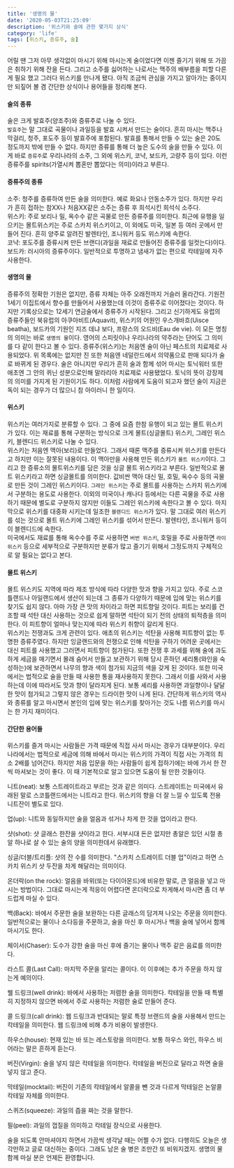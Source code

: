```yaml
---
title: '생명의 물'
date: '2020-05-03T21:25:09'
description: '위스키와 술에 관한 몇가지 상식'
category: 'life'
tags: [위스키, 증류주, 술]
---
```


어릴 땐 그저 아무 생각없이 마시기 위해 마시는게 술이었다면 이젠 즐기기 위해 또 가끔은 취하기 위해 잔을 든다. 그리고 소주를 싫어하는 나로서는 맥주의 배부름을 피할 다른게 필요 했고 그러다 위스키를 만나게 됐다. 아직 조금씩 관심을 가지고 알아가는 중이지만 되짚어 볼 겸 간단한 상식이나 용어들을 정리해 본다.

#### 술의 종류

술은 크게 발효주(양조주)와 증류주로 나눌 수 있다.  
`발효주`는 말 그대로 곡물이나 과일등을 발효 시켜서 만드는 술이다. 흔히 마시는 맥주나 막걸리, 청주, 포도주 등이 발효주에 포함된다. 발효를 통해서 만들 수 있는 술은 20도 정도까지 밖에 만들 수 없다. 하지만 증류를 통해 더 높은 도수의 술을 만들 수 있다. 이게 바로 `증류주`로 우리나라의 소주, 그 외에 위스키, 코냑, 보드카, 고량주 등이 있다. 이런 증류주를 spirits(가열시켜 뽑혼만 뽑았다는 의미)이라고 부른다.

#### 증류주의 종류

소주: 청주를 증류하여 만든 술을 의미한다. 예로 화요나 안동소주가 있다. 하지만 우리가 흔히 접하는 참XX나 처음XX같은 소주는 증류 후 희석시킨 희석식 소주다.  
위스키: 주로 보리나 밀, 옥수수 같은 곡물로 만든 증류주를 의미한다. 최근에 유행을 일으키는 몰트위스키는 주로 스카치 위스키이고, 이 외에도 미국, 일본 등 여러 곳에서 만들어 진다. 흔히 양주로 알려진 발렌타인, 조니워커 등도 위스키에 속한다.  
코냑: 포도주를 증류시켜 만든 브랜디(과일을 재료로 만들어진 증류주를 일컷는다)이다.  
보드카: 러시아의 증류주이다. 일반적으로 투명하고 냄새가 없는 편으로 칵테일에 자주 사용한다.

#### 생명의 물

증류주의 정확한 기원은 없지만, 증류 자체는 아주 오래전까지 거슬러 올라간다. 기원전 1세기 이집트에서 향수를 만들어서 사용했는데 이것이 증류주로 이어졌다는 것이다. 하지만 기록상으로는 12세기 연금술에서 증류주가 시작된다. 그리고 신기하게도 유럽의 증류주들인 북유럽의 아쿠아비트(Aquavit), 위스키의 어원인 우스개바흐(Uisce beatha), 보드카의 기원인 지즈 데냐 보다, 프랑스의 오드비(Eau de vie). 이 모든 명칭의 의미는 바로 `생명의 물`이다. 영어의 스피릿이나 우리나라의 약주라는 단어도 그 의미를 다 같이 한다고 볼 수 있다.
증류주(위스키)는 처음엔 술이 아닌 페스트의 치료제로 사용되었다. 위 목록에는 없지만 진 또한 처음엔 네덜란드에서 의약품으로 판매 되다가 술로 바뀌게 된 경우다. 술은 아니지만 우리가 흔히 술과 함께 섞어 마시는 토닉워터 또한 애초엔 그 안의 퀴닌 성분으로인해 말라리아 치료제로 사용됐었다. 토닉의 뜻이 강장제의 의미를 가지게 된 기원이기도 하다. 이처럼 사람에게 도움이 되고자 했던 술이 지금은 독이 되는 경우가 더 많으니 참 아이러니 한 일이다.

#### 위스키

위스키는 여러가지로 분류할 수 있다. 그 중에 요즘 한참 유행이 되고 있는 몰트 위스키가 있다. 이는 재료를 통해 구분하는 방식으로 크게 몰트(싱글몰트) 위스키, 그레인 위스키, 블렌디드 위스키로 나눌 수 있다.  
위스키는 처음엔 맥아(보리)로 만들었다. 그래서 때론 맥주를 증류시켜 위스키를 만든다고 하지만 이는 잘못된 내용이다. 이 맥아만을 사용해 만든 위스키가 `몰트 위스키`이다. 그리고 한 증류소의 몰트위스키를 담은 것을 싱글 몰트 위스키라고 부른다. 일반적으로 몰트 위스키라고 하면 싱글몰트를 의미한다. 값비싼 맥아 대신 밀, 호밀, 옥수수 등의 곡물로 만든 것이 그레인 위스키이다. `그레인 위스키`는 주로 몰트를 사용하는 스카치 위스키에서 구분하는 용도로 사용한다. 이외의 미국이나 캐나다 등에서는 다른 곡물을 주로 사용하기 때문에 별도로 구분하지 않지만 이들도 그레인 위스키에 속한다고 볼 수 있다. 마지막으로 위스키를 대중화 시키는데 일조한 `블렌디드 위스키`가 있다. 말 그대로 여러 위스키를 섞는 것으로 몰트 위스키에 그레인 위스키를 섞어서 만든다. 발렌타인, 조니워커 등이 이 블렌디드에 속한다.  
미국에서도 재료를 통해 옥수수를 주로 사용하면 `버번 위스키`, 호밀을 주로 사용하면 `라이 위스키` 등으로 세부적으로 구분하지만 분류가 많고 즐기기 위해서 그정도까지 구체적으로 알 필요는 없다고 본다.

#### 몰트 위스키

몰트 위스키도 지역에 따라 제조 방식에 따라 다양한 맛과 향을 가지고 있다. 주로 스코틀랜드나 아일랜드에서 생산이 되는데 그 종류가 다양하기 때문에 입에 맞는 위스키를 찾기도 쉽지 않다.
아마 가장 큰 맛의 차이라고 하면 피트향일 것이다. 피트는 보리를 건조할 때 석탄 대신 사용하는 것으로 쉽게 말하면 석탄이 되기 전의 상태의 퇴적층을 의미한다. 이 피트향이 얼마나 맞는지에 따라 위스키 취향이 갈리게 된다.  
위스키는 전쟁과도 크게 관련이 있다. 애초의 위스키는 석탄을 사용해 피트향이 없는 투명한 증류주였다. 하지만 잉글랜드와의 전쟁으로 인해 석탄을 구하기 어려운 곳에서는 대신 피트를 사용했고 그러면서 피트향이 첨가된다. 또한 전쟁 후 과세를 위해 술에 과도하게 세금을 매기면서 몰래 숨어서 만들고 보관하기 위해 당시 흔하던 셰리통(와인을 숙성하는)에 보관하면서 나무의 향과 색이 첨가되 지금의 색을 갖게 된 것이다. 또한 미국에서는 법적으로 술을 만들 때 사용한 통을 재사용하지 못한다. 그래서 이를 사와서 사용하는데 이에 따라서도 맛과 향이 달라지게 된다. 보통 셰리를 사용하면 과일향이나 달달한 맛이 첨가되고 그렇지 않은 경우는 드라이한 맛이 나게 된다.
간단하게 위스키의 역사와 종류를 알고 마시면서 본인의 입에 맞는 위스키를 찾아가는 것도 나름 위스키를 마시는 한 가지 재미이다.

#### 간단한 용어들

위스키를 즐겨 마시는 사람들은 가격 때문에 직접 사서 마시는 경우가 대부분이다. 우리나라에서는 법적으로 세금에 의해 바에서 마시는 위스키의 가격이 직접 사는 가격의 최소 2배를 넘어간다. 하지만 처음 입문을 하는 사람들이 쉽게 접하기에는 바에 가서 한 잔씩 마셔보는 것이 좋다. 이 때 기본적으로 알고 있으면 도움이 될 만한 것들이다.

니트(neat): 보통 스트레이트라고 부르는 것과 같은 의미다. 스트레이트는 미국에서 유래된 말로 스코틀랜드에서는 니트라고 한다. 위스키의 향을 더 잘 느낄 수 있도록 전용 니트잔이 별도로 있다.

업(up): 니트와 동일하지만 술을 얼음과 섞거나 차게 한 것을 업이라고 한다.

샷(shot): 샷 글래스 한잔을 샷이라고 한다. 서부시대 돈은 없지만 총알은 있던 시절 총알 하나로 살 수 있는 술의 양을 의미한데서 유래했다.

싱글/더블/트리플: 샷의 잔 수를 의미한다. "스카치 스트레이트 더블 업"이라고 하면 스카치 위스키 샷 두잔을 차게 해달라는 의미이다.

온더락(on the rock): 얼음을 바위(또는 다이아몬드)에 비유한 말로, 큰 얼음을 넣고 마시는 방법이다. 그대로 마시는게 적응이 어렵다면 온더락으로 차게해서 마시면 좀 더 부드럽게 마실 수 있다.

백(Back): 바에서 주문한 술을 보완하는 다른 글래스의 담겨져 나오는 주문을 의미한다. 일반적으로는 물이나 소다등을 주문하고, 술을 마신 후 마시거나 백을 술에 넣어서 함께 마시기도 한다.

체이서(Chaser): 도수가 강한 술을 마신 후에 즐기는 물이나 맥주 같은 음료를 의미한다.

라스트 콜(Last Call): 마지막 주문을 알리는 콜이다. 이 이후에는 추가 주문을 하지 않는게 예의이다.

웰 드링크(well drink): 바에서 사용하는 저렴한 술을 의미한다. 칵테일을 만들 때 특별히 지정하지 않으면 바에서 주로 사용하는 저렴한 술로 만들어 준다.

콜 드링크(call drink): 웹 드링크과 반대되는 말로 특정 브랜드의 술을 사용해서 만드는 칵테일을 의미한다. 웹 드링크에 비해 추가 비용이 발생한다.

하우스(house): 현재 있는 바 또는 레스토랑을 의미한다. 보통 하우스 와인, 하우스 비어라는 말은 흔하게 듣는다.

버진(Virgin): 술을 넣지 않은 칵테일을 의미한다. 칵테일을 버진으로 달라고 하면 술을 넣지 않고 준다.

막테일(mocktail): 버진이 기존의 칵테일에서 알콜을 뺀 것과 다르게 막테일은 논알콜 칵테일 자체를 의미한다.

스퀴즈(squeeze): 과일의 즙을 짜는 것을 말한다.

필(peel): 과일의 껍질을 의미하고 칵테일 장식으로 사용한다.

술을 되도록 안마셔야지 하면서 가끔씩 생각날 때는 어쩔 수가 없다. 다행히도 오늘은 생각만하고 글로 대신하는 중이다. 그래도 남은 술 병은 조만간 또 비워지겠지. 생명의 물 함께 마실 분은 언제든 환영합니다.
